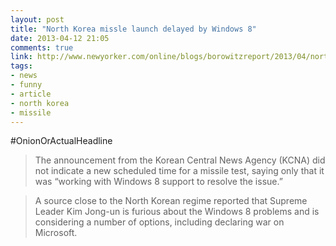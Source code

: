 ```yaml
---
layout: post
title: "North Korea missle launch delayed by Windows 8"
date: 2013-04-12 21:05
comments: true
link: http://www.newyorker.com/online/blogs/borowitzreport/2013/04/north-korean-missile-test-delayed-by-windows-8.html
tags: 
- news 
- funny
- article
- north korea
- missile
---
```


\#OnionOrActualHeadline

> The announcement from the Korean Central News Agency (KCNA) did not indicate a new scheduled time for a missile test, saying only that it was “working with Windows 8 support to resolve the issue.”

> A source close to the North Korean regime reported that Supreme Leader Kim Jong-un is furious about the Windows 8 problems and is considering a number of options, including declaring war on Microsoft.